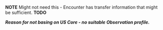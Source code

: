 **NOTE** Might not need this - Encounter has transfer information that might be sufficient. **TODO**

***Reason for not basing on US Core - no suitable Observation profile.***